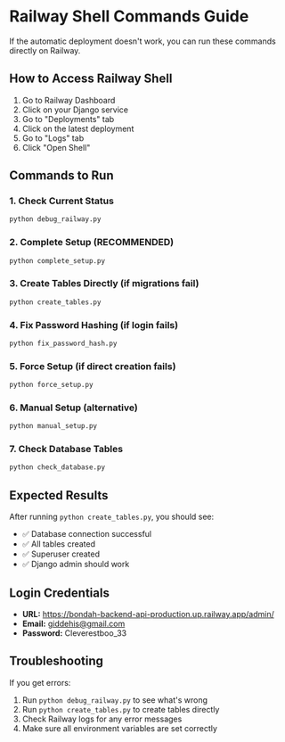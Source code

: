 # Railway Shell Commands Guide

If the automatic deployment doesn't work, you can run these commands directly on Railway.

## How to Access Railway Shell

1. Go to Railway Dashboard
2. Click on your Django service
3. Go to "Deployments" tab
4. Click on the latest deployment
5. Go to "Logs" tab
6. Click "Open Shell"

## Commands to Run

### 1. Check Current Status
```bash
python debug_railway.py
```

### 2. Complete Setup (RECOMMENDED)
```bash
python complete_setup.py
```

### 3. Create Tables Directly (if migrations fail)
```bash
python create_tables.py
```

### 4. Fix Password Hashing (if login fails)
```bash
python fix_password_hash.py
```

### 5. Force Setup (if direct creation fails)
```bash
python force_setup.py
```

### 6. Manual Setup (alternative)
```bash
python manual_setup.py
```

### 7. Check Database Tables
```bash
python check_database.py
```

## Expected Results

After running `python create_tables.py`, you should see:
- ✅ Database connection successful
- ✅ All tables created
- ✅ Superuser created
- ✅ Django admin should work

## Login Credentials

- **URL:** https://bondah-backend-api-production.up.railway.app/admin/
- **Email:** giddehis@gmail.com
- **Password:** Cleverestboo_33

## Troubleshooting

If you get errors:
1. Run `python debug_railway.py` to see what's wrong
2. Run `python create_tables.py` to create tables directly
3. Check Railway logs for any error messages
4. Make sure all environment variables are set correctly
